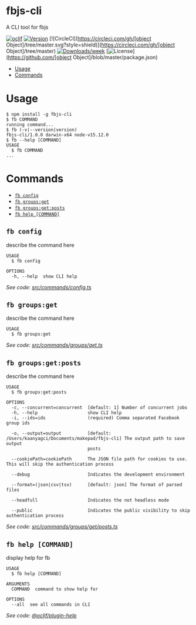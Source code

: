 fbjs-cli
========

A CLI tool for fbjs

[![oclif](https://img.shields.io/badge/cli-oclif-brightgreen.svg)](https://oclif.io)
[![Version](https://img.shields.io/npm/v/fbjs-cli.svg)](https://npmjs.org/package/fbjs-cli)
[![CircleCI](https://circleci.com/gh/[object Object]/tree/master.svg?style=shield)](https://circleci.com/gh/[object Object]/tree/master)
[![Downloads/week](https://img.shields.io/npm/dw/fbjs-cli.svg)](https://npmjs.org/package/fbjs-cli)
[![License](https://img.shields.io/npm/l/fbjs-cli.svg)](https://github.com/[object Object]/blob/master/package.json)

<!-- toc -->
* [Usage](#usage)
* [Commands](#commands)
<!-- tocstop -->
# Usage
<!-- usage -->
```sh-session
$ npm install -g fbjs-cli
$ fb COMMAND
running command...
$ fb (-v|--version|version)
fbjs-cli/1.0.0 darwin-x64 node-v15.12.0
$ fb --help [COMMAND]
USAGE
  $ fb COMMAND
...
```
<!-- usagestop -->
# Commands
<!-- commands -->
* [`fb config`](#fb-config)
* [`fb groups:get`](#fb-groupsget)
* [`fb groups:get:posts`](#fb-groupsgetposts)
* [`fb help [COMMAND]`](#fb-help-command)

## `fb config`

describe the command here

```
USAGE
  $ fb config

OPTIONS
  -h, --help  show CLI help
```

_See code: [src/commands/config.ts](https://github.com/Makepad-fr/fbjs-cli/blob/v1.0.0/src/commands/config.ts)_

## `fb groups:get`

describe the command here

```
USAGE
  $ fb groups:get
```

_See code: [src/commands/groups/get.ts](https://github.com/Makepad-fr/fbjs-cli/blob/v1.0.0/src/commands/groups/get.ts)_

## `fb groups:get:posts`

describe the command here

```
USAGE
  $ fb groups:get:posts

OPTIONS
  -c, --concurrent=concurrent  [default: 1] Number of concurrent jobs
  -h, --help                   show CLI help
  -i, --ids=ids                (required) Comma separated Facebook group ids

  -o, --output=output          [default: /Users/kaanyagci/Documents/makepad/fbjs-cli] The output path to save output
                               posts

  --cookiePath=cookiePath      The JSON file path for cookies to use. This will skip the authentication process

  --debug                      Indicates the development environment

  --format=(json|csv|tsv)      [default: json] The format of parsed files

  --headfull                   Indicates the not headless mode

  --public                     Indicates the public visibility to skip authentication process
```

_See code: [src/commands/groups/get/posts.ts](https://github.com/Makepad-fr/fbjs-cli/blob/v1.0.0/src/commands/groups/get/posts.ts)_

## `fb help [COMMAND]`

display help for fb

```
USAGE
  $ fb help [COMMAND]

ARGUMENTS
  COMMAND  command to show help for

OPTIONS
  --all  see all commands in CLI
```

_See code: [@oclif/plugin-help](https://github.com/oclif/plugin-help/blob/v3.2.2/src/commands/help.ts)_
<!-- commandsstop -->
